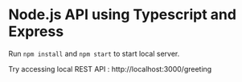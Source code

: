 # Node.js API using Typescript and Express

Run `npm install` and `npm start` to start local server.

Try accessing local REST API : http://localhost:3000/greeting
